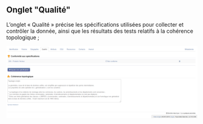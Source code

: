 ## Onglet "Qualité"

L’onglet « Qualité » précise les spécifications utilisées pour collecter et contrôler la donnée, ainsi que les résultats des tests relatifs à la cohérence topologique ;

![Edition unitaire - Qualité](../../images/inv_edit_one_quality.png "L'édition unitaire - onglet Qualité")

